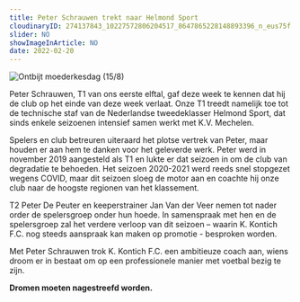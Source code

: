```yaml
---
title: Peter Schrauwen trekt naar Helmond Sport
cloudinaryID: 274137843_10227572806204517_8647865228148893396_n_eus75f
slider: NO
showImageInArticle: NO
date: 2022-02-20
---
```


<div class="mb-6">
<img style="max-width: 100%; height: auto;" src="https://res.cloudinary.com/kkontichfc/image/upload/v1/nieuws/274137843_10227572806204517_8647865228148893396_n_eus75f" alt="Ontbijt moederkesdag (15/8)" />
</div>
<p>Peter Schrauwen, T1 van ons eerste elftal, gaf deze week te kennen dat hij de club op het einde van deze week verlaat. Onze T1 treedt namelijk toe tot de technische staf van de Nederlandse tweedeklasser Helmond Sport, dat sinds enkele seizoenen intensief samen werkt met K.V. Mechelen.</p>
<p>Spelers en club betreuren uiteraard het plotse vertrek van Peter, maar houden er aan hem te danken voor het geleverde werk. Peter werd in november 2019 aangesteld als T1 en lukte er dat seizoen in om de club van degradatie te behoeden. Het seizoen 2020-2021 werd reeds snel stopgezet wegens COVID, maar dit seizoen sloeg de motor aan en coachte hij onze club naar de hoogste regionen van het klassement.</p>
<p>T2 Peter De Peuter en keeperstrainer Jan Van der Veer nemen tot nader order de spelersgroep onder hun hoede. In samenspraak met hen en de spelersgroep zal het verdere verloop van dit seizoen – waarin K. Kontich F.C. nog steeds aanspraak kan maken op promotie - besproken worden.</p>
<p>Met Peter Schrauwen trok K. Kontich F.C. een ambitieuze coach aan, wiens droom er in bestaat om op een professionele manier met voetbal bezig te zijn.</p>
<p><strong>Dromen moeten nagestreefd worden.</strong></p>
